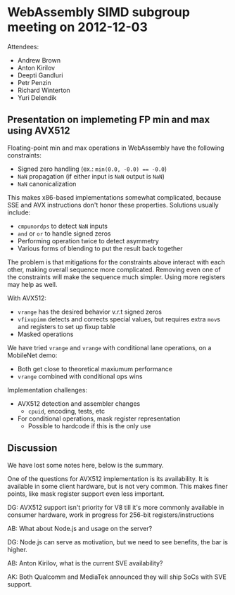 # WebAssembly SIMD subgroup meeting on 2012-12-03

Attendees:

- Andrew Brown
- Anton Kirilov
- Deepti Gandluri
- Petr Penzin
- Richard Winterton
- Yuri Delendik

## Presentation on implemeting FP min and max using AVX512

Floating-point min and max operations in WebAssembly have the following
constraints:

- Signed zero handling (ex.: `min(0.0, -0.0) == -0.0`)
- `NaN` propagation (if either input is `NaN` output is `NaN`)
- `NaN` canonicalization

This makes x86-based implementations somewhat complicated, because SSE and AVX
instructions don't honor these properties. Solutions usually include:

- `cmpunordps` to detect `NaN` inputs
- `and` or `or` to handle signed zeros
- Performing operation twice to detect asymmetry
- Various forms of blending to put the result back together

The problem is that mitigations for the constraints above interact with each
other, making overall sequence more complicated. Removing even one of the
constraints will make the sequence much simpler. Using more registers may help
as well.

With AVX512:

- `vrange` has the desired behavior v.r.t signed zeros
- `vfixupimm` detects and corrects special values, but requires extra `mov`s
  and registers to set up fixup table
- Masked operations

We have tried `vrange` and `vrange` with conditional lane operations, on a
MobileNet demo:

- Both get close to theoretical maxiumum performance
- `vrange` combined with conditional ops wins

Implementation challenges:

- AVX512 detection and assembler changes
  - `cpuid`, encoding, tests, etc
- For conditional operations, mask register representation
  - Possible to hardcode if this is the only use

## Discussion

We have lost some notes here, below is the summary.

One of the questions for AVX512 implementation is its availability. It is
available in some client hardware, but is not very common. This makes finer
points, like mask register support even less important.

DG: AVX512 support isn't priority for V8 till it's more commonly available
in consumer hardware, work in progress for 256-bit registers/instructions

AB: What about Node.js and usage on the server?

DG: Node.js can serve as motivation, but we need to see benefits, the bar is
higher.

AB: Anton Kirilov, what is the current SVE availability?

AK: Both Qualcomm and MediaTek announced they will ship SoCs with SVE support.
